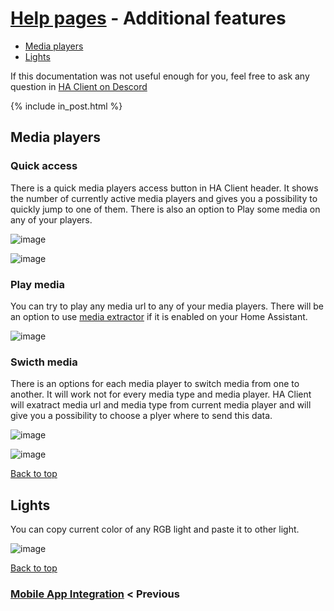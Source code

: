 # [Help pages](/help) - Additional features

- [Media players](#media-palyers)
- [Lights](#lights)

If this documentation was not useful enough for you, feel free to ask any question in [HA Client on Descord](https://discord.gg/nd6FZQ)

{% include in_post.html %}

## Media players

### Quick access

There is a quick media players access button in HA Client header. It shows the number of currently active media players and gives you a possibility to quickly jump to one of them. There is also an option to Play some media on any of your players.

![image](/help/images/additional_features003.png)

![image](/help/images/additional_features004.png)

### Play media

You can try to play any media url to any of your media players. There will be an option to use [media extractor](https://www.home-assistant.io/integrations/media_extractor/) if it is enabled on your Home Assistant.

![image](/help/images/additional_features005.png)

### Swicth media

There is an options for each media player to switch media from one to another. It will work not for every media type and media player. HA Client will exatract media url and media type from current media player and will give you a possibility to choose a plyer where to send this data.

![image](/help/images/additional_features006.png)

![image](/help/images/additional_features007.png)

[Back to top](#help-pages---additional-features)

## Lights

You can copy current color of any RGB light and paste it to other light.

![image](/help/images/additional_features008.png)

[Back to top](#help-pages---additional-features)

### [Mobile App Integration](/help/mobile_app_integration) < Previous